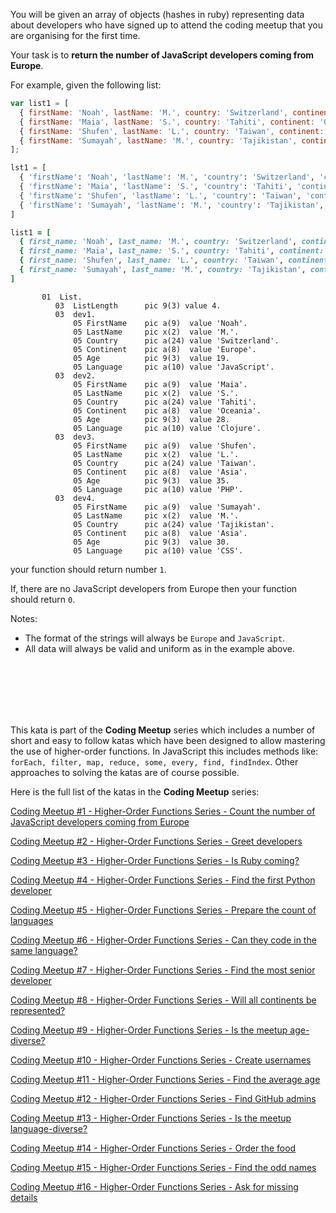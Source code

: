 You will be given an array of objects (hashes in ruby) representing data about developers who have signed up to attend the coding meetup that you are organising for the first time.

Your task is to **return the number of JavaScript developers coming from Europe**.

For example, given the following list:

```javascript
var list1 = [
  { firstName: 'Noah', lastName: 'M.', country: 'Switzerland', continent: 'Europe', age: 19, language: 'JavaScript' },
  { firstName: 'Maia', lastName: 'S.', country: 'Tahiti', continent: 'Oceania', age: 28, language: 'JavaScript' },
  { firstName: 'Shufen', lastName: 'L.', country: 'Taiwan', continent: 'Asia', age: 35, language: 'HTML' },
  { firstName: 'Sumayah', lastName: 'M.', country: 'Tajikistan', continent: 'Asia', age: 30, language: 'CSS' }
];
```

```python
lst1 = [
  { 'firstName': 'Noah', 'lastName': 'M.', 'country': 'Switzerland', 'continent': 'Europe', 'age': 19, 'language': 'JavaScript' },
  { 'firstName': 'Maia', 'lastName': 'S.', 'country': 'Tahiti', 'continent': 'Oceania', 'age': 28, 'language': 'JavaScript' },
  { 'firstName': 'Shufen', 'lastName': 'L.', 'country': 'Taiwan', 'continent': 'Asia', 'age': 35, 'language': 'HTML' },
  { 'firstName': 'Sumayah', 'lastName': 'M.', 'country': 'Tajikistan', 'continent': 'Asia', 'age': 30, 'language': 'CSS' }
]
```

```ruby
list1 = [
  { first_name: 'Noah', last_name: 'M.', country: 'Switzerland', continent: 'Europe', age: 19, language: 'JavaScript' },
  { first_name: 'Maia', last_name: 'S.', country: 'Tahiti', continent: 'Oceania', age: 28, language: 'JavaScript' },
  { first_name: 'Shufen', last_name: 'L.', country: 'Taiwan', continent: 'Asia', age: 35, language: 'HTML' },
  { first_name: 'Sumayah', last_name: 'M.', country: 'Tajikistan', continent: 'Asia', age: 30, language: 'CSS' }
]
```
```cobol
       01  List.
          03  ListLength      pic 9(3) value 4.
          03  dev1.
              05 FirstName    pic a(9)  value 'Noah'.
              05 LastName     pic x(2)  value 'M.'.
              05 Country      pic a(24) value 'Switzerland'.
              05 Continent    pic a(8)  value 'Europe'.
              05 Age          pic 9(3)  value 19.
              05 Language     pic a(10) value 'JavaScript'.
          03  dev2.
              05 FirstName    pic a(9)  value 'Maia'.
              05 LastName     pic x(2)  value 'S.'.
              05 Country      pic a(24) value 'Tahiti'.
              05 Continent    pic a(8)  value 'Oceania'.
              05 Age          pic 9(3)  value 28.
              05 Language     pic a(10) value 'Clojure'.
          03  dev3.
              05 FirstName    pic a(9)  value 'Shufen'.
              05 LastName     pic x(2)  value 'L.'.
              05 Country      pic a(24) value 'Taiwan'.
              05 Continent    pic a(8)  value 'Asia'.
              05 Age          pic 9(3)  value 35.
              05 Language     pic a(10) value 'PHP'.
          03  dev4.
              05 FirstName    pic a(9)  value 'Sumayah'.
              05 LastName     pic x(2)  value 'M.'.
              05 Country      pic a(24) value 'Tajikistan'.
              05 Continent    pic a(8)  value 'Asia'.
              05 Age          pic 9(3)  value 30.
              05 Language     pic a(10) value 'CSS'.
```

your function should return number `1`.

If, there are no JavaScript developers from Europe then your function should return `0`.

Notes:

 - The format of the strings will always be `Europe` and `JavaScript`.
 - All data will always be valid and uniform as in the example above.
<br>
<br>
<br>
<br>
<br>

This kata is part of the **Coding Meetup** series which includes a number of short and easy to follow katas which have been designed to allow mastering the use of higher-order functions. In JavaScript this includes methods like: `forEach, filter, map, reduce, some, every, find, findIndex`. Other approaches to solving the katas are of course possible.

Here is the full list of the katas in the **Coding Meetup** series:

<a href="http://www.codewars.com/kata/coding-meetup-number-1-higher-order-functions-series-count-the-number-of-javascript-developers-coming-from-europe">Coding Meetup #1 - Higher-Order Functions Series - Count the number of JavaScript developers coming from Europe</a>

<a href="https://www.codewars.com/kata/coding-meetup-number-2-higher-order-functions-series-greet-developers">Coding Meetup #2 - Higher-Order Functions Series - Greet developers</a>

<a href="https://www.codewars.com/kata/coding-meetup-number-3-higher-order-functions-series-is-ruby-coming">Coding Meetup #3 - Higher-Order Functions Series - Is Ruby coming?</a>

<a href="https://www.codewars.com/kata/coding-meetup-number-4-higher-order-functions-series-find-the-first-python-developer">Coding Meetup #4 - Higher-Order Functions Series - Find the first Python developer</a>

<a href="https://www.codewars.com/kata/coding-meetup-number-5-higher-order-functions-series-prepare-the-count-of-languages">Coding Meetup #5 - Higher-Order Functions Series - Prepare the count of languages</a>

<a href="https://www.codewars.com/kata/coding-meetup-number-6-higher-order-functions-series-can-they-code-in-the-same-language">Coding Meetup #6 - Higher-Order Functions Series - Can they code in the same language?</a>

<a href="http://www.codewars.com/kata/coding-meetup-number-7-higher-order-functions-series-find-the-most-senior-developer">Coding Meetup #7 - Higher-Order Functions Series - Find the most senior developer</a>

<a href="https://www.codewars.com/kata/coding-meetup-number-8-higher-order-functions-series-will-all-continents-be-represented">Coding Meetup #8 - Higher-Order Functions Series - Will all continents be represented?</a>

<a href="https://www.codewars.com/kata/coding-meetup-number-9-higher-order-functions-series-is-the-meetup-age-diverse">Coding Meetup #9 - Higher-Order Functions Series - Is the meetup age-diverse?</a>

<a href="https://www.codewars.com/kata/coding-meetup-number-10-higher-order-functions-series-create-usernames">Coding Meetup #10 - Higher-Order Functions Series - Create usernames</a>

<a href="https://www.codewars.com/kata/coding-meetup-number-11-higher-order-functions-series-find-the-average-age">Coding Meetup #11 - Higher-Order Functions Series - Find the average age</a>

<a href="https://www.codewars.com/kata/coding-meetup-number-12-higher-order-functions-series-find-github-admins">Coding Meetup #12 - Higher-Order Functions Series - Find GitHub admins</a>

<a href="https://www.codewars.com/kata/coding-meetup-number-13-higher-order-functions-series-is-the-meetup-language-diverse">Coding Meetup #13 - Higher-Order Functions Series - Is the meetup language-diverse?</a>

<a href="https://www.codewars.com/kata/coding-meetup-number-14-higher-order-functions-series-order-the-food">Coding Meetup #14 - Higher-Order Functions Series - Order the food</a>

<a href="https://www.codewars.com/kata/coding-meetup-number-15-higher-order-functions-series-find-the-odd-names">Coding Meetup #15 - Higher-Order Functions Series - Find the odd names</a>

<a href="https://www.codewars.com/kata/coding-meetup-number-16-higher-order-functions-series-ask-for-missing-details">Coding Meetup #16 - Higher-Order Functions Series - Ask for missing details</a>
